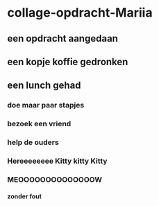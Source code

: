 # collage-opdracht-Mariia
## een opdracht aangedaan
## een kopje koffie gedronken
## een lunch gehad
### doe maar paar stapjes
### bezoek een vriend
### help de ouders

### Hereeeeeeee Kitty kitty Kitty
### MEOOOOOOOOOOOOOOW
#### zonder fout